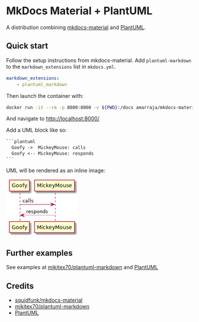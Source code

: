 # MkDocs Material + PlantUML

A distribution combining [mkdocs-material](https://squidfunk.github.io/mkdocs-material/) and [PlantUML](http://plantuml.com/).

## Quick start

Follow the setup instructions from mkdocs-material. Add `plantuml-markdown` to the `markdown_extensions` list in `mkdocs.yml`.

```yaml
markdown_extensions:
    - plantuml_markdown
```

Then launch the container with:

```bash
docker run -it --rm -p 8000:8000 -v ${PWD}:/docs amarraja/mkdocs-material-plantuml
```

And navigate to [http://localhost:8000/](http://localhost:8000/)

Add a UML block like so:

    ```plantuml
      Goofy ->  MickeyMouse: calls
      Goofy <-- MickeyMouse: responds
    ```

UML will be rendered as an inline image:

![Example](assets/example.png)


## Further examples

See examples at [mikitex70/plantuml-markdown](https://github.com/mikitex70/plantuml-markdown) and [PlantUML](http://plantuml.com/)

## Credits

* [squidfunk/mkdocs-material](https://squidfunk.github.io/mkdocs-material/)
* [mikitex70/plantuml-markdown](https://github.com/mikitex70/plantuml-markdown)
* [PlantUML](http://plantuml.com/)



